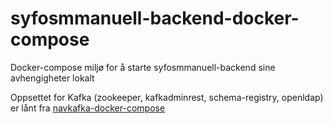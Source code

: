 # syfosmmanuell-backend-docker-compose
Docker-compose miljø for å starte syfosmmanuell-backend sine avhengigheter lokalt

Oppsettet for Kafka (zookeeper, kafkadminrest, schema-registry, openldap) er lånt fra [navkafka-docker-compose](https://github.com/navikt/navkafka-docker-compose)

